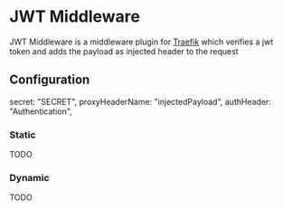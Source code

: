 # JWT Middleware

JWT Middleware is a middleware plugin for [Traefik](https://github.com/containous/traefik) which verifies a jwt token and adds the payload as injected header to the request

## Configuration

secret: "SECRET",
proxyHeaderName: "injectedPayload",
authHeader: "Authentication",

### Static

TODO

### Dynamic

TODO